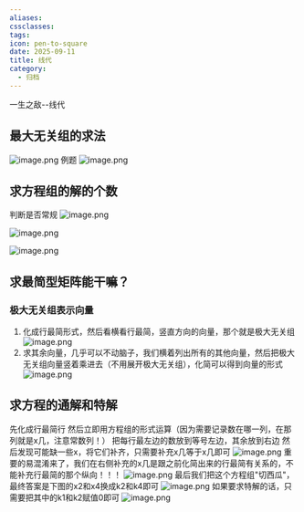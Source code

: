 ```yaml
---
aliases:
cssclasses:
tags:
icon: pen-to-square
date: 2025-09-11
title: 线代
category:
  - 归档
---
```

一生之敌--线代
## 最大无关组的求法
![image.png](https://cdn.jsdelivr.net/gh/fakeppa/blog-img/20250911234120.png)
例题
![image.png](https://cdn.jsdelivr.net/gh/fakeppa/blog-img/20250911234407.png)
## 求方程组的解的个数
判断是否常规
![image.png](https://cdn.jsdelivr.net/gh/fakeppa/blog-img/20250912003547.png)


![image.png](https://cdn.jsdelivr.net/gh/fakeppa/blog-img/20250912003502.png)

![image.png](https://cdn.jsdelivr.net/gh/fakeppa/blog-img/20250912003606.png)
## 求最简型矩阵能干嘛？
### 极大无关组表示向量
1. 化成行最简形式，然后看横看行最简，竖直方向的向量，那个就是极大无关组
![image.png](https://cdn.jsdelivr.net/gh/fakeppa/blog-img/20250912030214.png)
2. 求其余向量，几乎可以不动脑子，我们横着列出所有的其他向量，然后把极大无关组向量竖着乘进去（不用展开极大无关组），化简可以得到向量的形式
![image.png](https://cdn.jsdelivr.net/gh/fakeppa/blog-img/20250912030924.png)
## 求方程的通解和特解
先化成行最简行
然后立即用方程组的形式运算（因为需要记录数在哪一列，在那列就是x几，注意常数列！）
把每行最左边的数放到等号左边，其余放到右边
然后发现可能缺一些x，将它们补齐，只需要补充x几等于x几即可
![image.png](https://cdn.jsdelivr.net/gh/fakeppa/blog-img/20250912032606.png)
重要的易混淆来了，我们在右侧补充的x几是跟之前化简出来的行最简有关系的，不能补充行最简的那个纵向！！！
![image.png](https://cdn.jsdelivr.net/gh/fakeppa/blog-img/20250912032845.png)
最后我们把这个方程组"切西瓜"，最终答案是下图的x2和x4换成k2和k4即可
![image.png](https://cdn.jsdelivr.net/gh/fakeppa/blog-img/20250912033346.png)
如果要求特解的话，只需要把其中的k1和k2赋值0即可
![image.png](https://cdn.jsdelivr.net/gh/fakeppa/blog-img/20250912032004.png)
